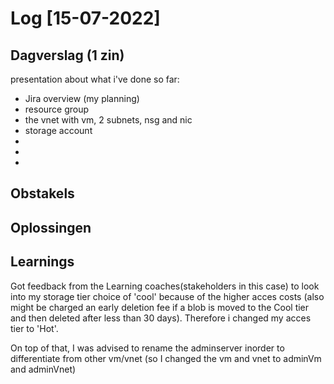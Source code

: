 # Log [15-07-2022]

## Dagverslag (1 zin)
  
presentation about what i've done so far: 

- Jira overview (my planning)
- resource group
- the  vnet with vm, 2 subnets, nsg and nic
- storage account
- 
- 
- 
## Obstakels


## Oplossingen



## Learnings

Got feedback from the Learning coaches(stakeholders in this case) to look into my storage tier choice of 'cool' because of the higher acces costs (also might be charged an early deletion fee if a blob is moved to the Cool tier and then deleted after less than 30 days). Therefore i changed my acces tier to 'Hot'.

On top of that, I was advised to rename the adminserver inorder to differentiate from other vm/vnet (so I changed the vm and vnet to adminVm and adminVnet)
